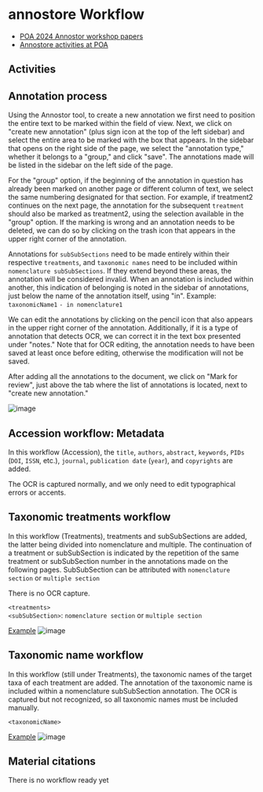 # annostore Workflow

* [POA 2024 Annostor workshop papers](https://docs.google.com/spreadsheets/d/1EasdU-yhV_bI_g6weEIcuJLdCUvgkxpTXKzmSt82vAY/edit?gid=0#gid=0)
* [Annostore activities at POA](https://arcadia2.annostor.org/activities)

## Activities

## Annotation process
Using the Annostor tool, to create a new annotation we first need to position the entire text to be marked within the field of view. Next, we click on "create new annotation" (plus sign icon at the top of the left sidebar) and select the entire area to be marked with the box that appears. In the sidebar that opens on the right side of the page, we select the "annotation type," whether it belongs to a "group," and click "save". The annotations made will be listed in the sidebar on the left side of the page. 

For the "group" option, if the beginning of the annotation in question has already been marked on another page or different column of text, we select the same numbering designated for that section. For example, if treatment2 continues on the next page, the annotation for the subsequent `treatment` should also be marked as treatment2, using the selection available in the "group" option. If the marking is wrong and an annotation needs to be deleted, we can do so by clicking on the trash icon that appears in the upper right corner of the annotation.

Annotations for `subSubSections` need to be made entirely within their respective `treatments`, and `taxonomic names` need to be included within `nomenclature subSubSections`. If they extend beyond these areas, the annotation will be considered invalid.  When an annotation is included within another, this indication of belonging is noted in the sidebar of annotations, just below the name of the annotation itself, using "in". Example:
`taxonomicName1`
`- in nomenclature1`

We can edit the annotations by clicking on the pencil icon that also appears in the upper right corner of the annotation. Additionally, if it is a type of annotation that detects OCR, we can correct it in the text box presented under "notes." Note that for OCR editing, the annotation needs to have been saved at least once before editing, otherwise the modification will not be saved.

After adding all the annotations to the document, we click on "Mark for review", just above the tab where the list of annotations is located, next to "create new annotation."

![image](https://github.com/plazi/arcadia-project/assets/92064978/48655228-e029-4ca0-90bb-d26f7f3db6a0)

## Accession workflow: Metadata
In this workflow (Accession), the `title`, `authors`, `abstract`, `keywords`, `PIDs` (`DOI`, `ISSN`, etc.), `journal`, `publication date` (`year`), and `copyrights` are added. 

The OCR is captured normally, and we only need to edit typographical errors or accents.

## Taxonomic treatments workflow
In this workflow (Treatments), treatments and subSubSections are added, the latter being divided into nomenclature and multiple. 
The continuation of a treatment or subSubSection is indicated by the repetition of the same treatment or subSubSection number in the annotations made on the following pages. SubSubSection can be attributed with `nomenclature section` or `multiple section` 

There is no OCR capture.

`<treatments>`   
`<subSubSection>`:
    `nomenclature section` or `multiple section` 

[Example](https://zenodo.org/records/12605625)
![image](https://github.com/plazi/arcadia-project/assets/4609956/e6de52da-742a-4b1d-b6ac-b6fe0baf1fc1)


## Taxonomic name workflow
In this workflow (still under Treatments), the taxonomic names of the target taxa of each treatment are added. 
The annotation of the taxonomic name is included within a nomenclature subSubSection annotation. 
The OCR is captured but not recognized, so all taxonomic names must be included manually.

`<taxonomicName>`   

[Example](https://zenodo.org/records/12605625)
![image](https://github.com/plazi/arcadia-project/assets/4609956/c1abc527-83af-4a04-ad27-21084393e6d2)


## Material citations
There is no workflow ready yet
